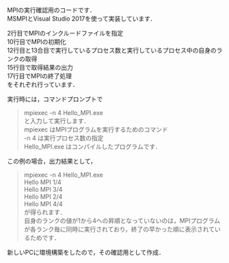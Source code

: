 MPIの実行確認用のコードです．  
MSMPIとVisual Studio 2017を使って実装しています．
  
2行目でMPIのインクルードファイルを指定  
10行目でMPIの初期化  
12行目と13合目で実行しているプロセス数と実行しているプロセス中の自身のランクの取得  
15行目で取得結果の出力  
17行目でMPIの終了処理  
をそれぞれ行っています．  
  
実行時には，コマンドプロンプトで  
> mpiexec -n 4 Hello_MPI.exe  
と入力して実行します．  
mpiexec はMPIプログラムを実行するためのコマンド  
-n 4 は実行プロセス数の指定  
Hello_MPI.exe はコンパイルしたプログラムです．  

この例の場合，出力結果として，  
> mpiexec -n 4 Hello_MPI.exe  
Hello MPI 1/4  
Hello MPI 3/4  
Hello MPI 2/4  
Hello MPI 4/4  
が得られます．  
自身のランクの値が1から4への昇順となっていないのは，MPIプログラムが各ランク毎に同時に実行されており，終了の早かった順に表示されているためです．  

新しいPCに環境構築をしたので，その確認用として作成．  
